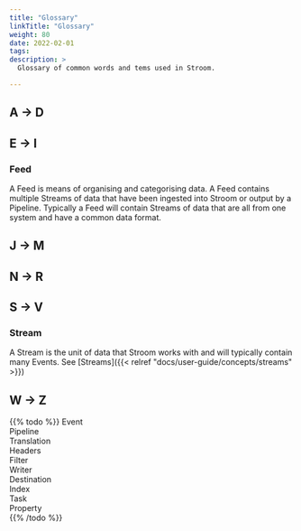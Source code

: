 ```yaml
---
title: "Glossary"
linkTitle: "Glossary"
weight: 80
date: 2022-02-01
tags: 
description: >
  Glossary of common words and tems used in Stroom.

---
```


## A → D


## E → I

### Feed

A Feed is means of organising and categorising data.
A Feed contains multiple Streams of data that have been ingested into Stroom or output by a Pipeline.
Typically a Feed will contain Streams of data that are all from one system and have a common data format.


## J → M


## N → R


## S → V

### Stream

A Stream is the unit of data that Stroom works with and will typically contain many Events.
See [Streams]({{< relref "docs/user-guide/concepts/streams" >}})


## W → Z


{{% todo %}}
Event  
Pipeline  
Translation  
Headers  
Filter  
Writer  
Destination  
Index  
Task  
Property  
{{% /todo %}}
